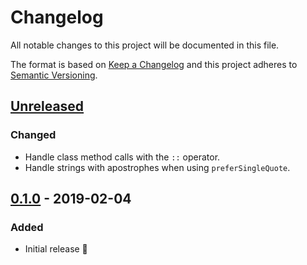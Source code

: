 # Changelog

All notable changes to this project will be documented in this file.

The format is based on [Keep a Changelog](http://keepachangelog.com/en/1.0.0/) and this project adheres to [Semantic Versioning](http://semver.org/spec/v2.0.0.html).

## [Unreleased]
### Changed
- Handle class method calls with the `::` operator.
- Handle strings with apostrophes when using `preferSingleQuote`.

## [0.1.0] - 2019-02-04
### Added
- Initial release 🎉

[Unreleased]: https://github.com/CultureHQ/add-to-calendar/compare/0.1.0...HEAD
[0.1.0]: https://github.com/CultureHQ/add-to-calendar/compare/61f675...v0.1.0
